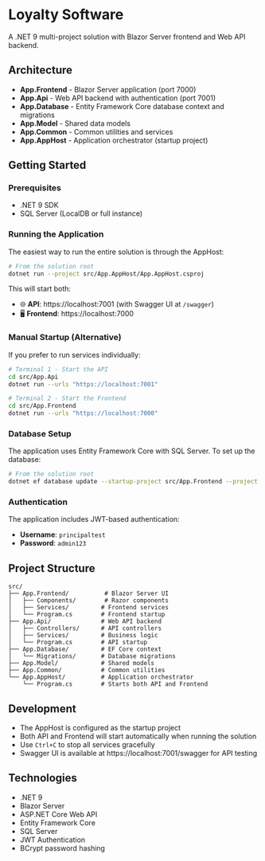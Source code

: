 # Loyalty Software

A .NET 9 multi-project solution with Blazor Server frontend and Web API backend.

## Architecture

- **App.Frontend** - Blazor Server application (port 7000)
- **App.Api** - Web API backend with authentication (port 7001)
- **App.Database** - Entity Framework Core database context and migrations
- **App.Model** - Shared data models
- **App.Common** - Common utilities and services
- **App.AppHost** - Application orchestrator (startup project)

## Getting Started

### Prerequisites

- .NET 9 SDK
- SQL Server (LocalDB or full instance)

### Running the Application

The easiest way to run the entire solution is through the AppHost:

```bash
# From the solution root
dotnet run --project src/App.AppHost/App.AppHost.csproj
```

This will start both:
- 🌐 **API**: https://localhost:7001 (with Swagger UI at `/swagger`)
- 🖥️ **Frontend**: https://localhost:7000

### Manual Startup (Alternative)

If you prefer to run services individually:

```bash
# Terminal 1 - Start the API
cd src/App.Api
dotnet run --urls "https://localhost:7001"

# Terminal 2 - Start the Frontend
cd src/App.Frontend  
dotnet run --urls "https://localhost:7000"
```

### Database Setup

The application uses Entity Framework Core with SQL Server. To set up the database:

```bash
# From the solution root
dotnet ef database update --startup-project src/App.Frontend --project src/App.Database
```

### Authentication

The application includes JWT-based authentication:
- **Username**: `principaltest`
- **Password**: `admin123`

## Project Structure

```
src/
├── App.Frontend/          # Blazor Server UI
│   ├── Components/        # Razor components
│   ├── Services/         # Frontend services  
│   └── Program.cs        # Frontend startup
├── App.Api/              # Web API backend
│   ├── Controllers/      # API controllers
│   ├── Services/         # Business logic
│   └── Program.cs        # API startup
├── App.Database/         # EF Core context
│   └── Migrations/       # Database migrations
├── App.Model/            # Shared models
├── App.Common/           # Common utilities
└── App.AppHost/          # Application orchestrator
    └── Program.cs        # Starts both API and Frontend
```

## Development

- The AppHost is configured as the startup project
- Both API and Frontend will start automatically when running the solution
- Use `Ctrl+C` to stop all services gracefully
- Swagger UI is available at https://localhost:7001/swagger for API testing

## Technologies

- .NET 9
- Blazor Server
- ASP.NET Core Web API
- Entity Framework Core
- SQL Server
- JWT Authentication
- BCrypt password hashing